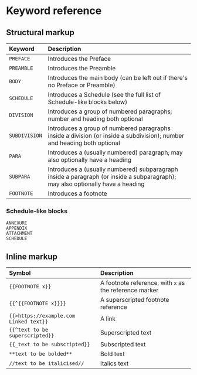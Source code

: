 # Keyword reference

## Structural markup

| Keyword | Description |
| :--- | :--- |
| `PREFACE` | Introduces the Preface |
| `PREAMBLE` | Introduces the Preamble |
| `BODY` | Introduces the main body \(can be left out if there's no Preface or Preamble\) |
| `SCHEDULE` | Introduces a Schedule \(see the full list of Schedule-like blocks below\) |
| `DIVISION` | Introduces a group of numbered paragraphs; number and heading both optional |
| `SUBDIVISION` | Introduces a group of numbered paragraphs inside a division \(or inside a subdivision\); number and heading both optional |
| `PARA` | Introduces a \(usually numbered\) paragraph; may also optionally have a heading |
| `SUBPARA` | Introduces a \(usually numbered\) subparagraph inside a paragraph \(or inside a subparagraph\); may also optionally have a heading |
| `FOOTNOTE` | Introduces a footnote |

### Schedule-like blocks

`ANNEXURE`  
`APPENDIX`   
`ATTACHMENT`   
`SCHEDULE`

## Inline markup

| Symbol | Description |
| :--- | :--- |
| `{{FOOTNOTE x}}` | A footnote reference, with `x` as the reference marker |
| `{{^{{FOOTNOTE x}}}}` | A superscripted footnote reference |
| `{{>https://example.com Linked text}}` | A link |
| `{{^text to be superscripted}}` | Superscripted text |
| `{{_text to be subscripted}}` | Subscripted text |
| `**text to be bolded**` | Bold text |
| `//text to be italicised//` | Italics text |

